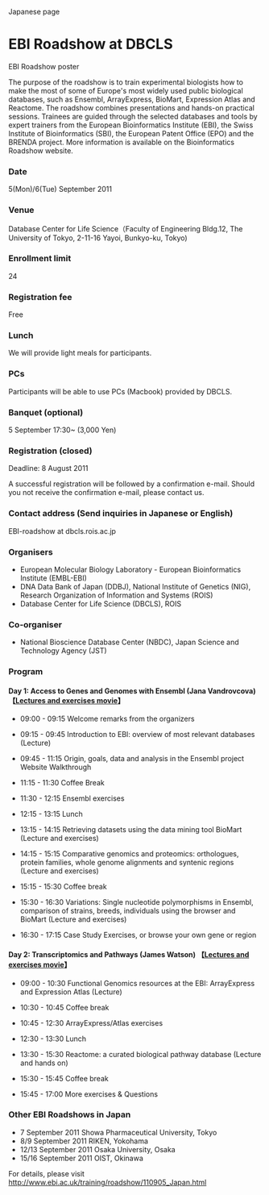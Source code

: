 
Japanese page

# EBI Roadshow at DBCLS
EBI Roadshow poster

The purpose of the roadshow is to train experimental biologists how to make the most of some of Europe's most widely used public biological databases, such as Ensembl, ArrayExpress, BioMart, Expression Atlas and Reactome. The roadshow combines presentations and hands-on practical sessions. Trainees are guided through the selected databases and tools by expert trainers from the European Bioinformatics Institute (EBI), the Swiss Institute of Bioinformatics (SBI), the European Patent Office (EPO) and the BRENDA project. More information is available on the Bioinformatics Roadshow website.

### Date
5(Mon)/6(Tue) September 2011 
### Venue
Database Center for Life Science（Faculty of Engineering Bldg.12, The University of Tokyo, 2-11-16 Yayoi, Bunkyo-ku, Tokyo)
### Enrollment limit
24
### Registration fee
Free
### Lunch
We will provide light meals for participants.
### PCs
Participants will be able to use PCs (Macbook) provided by DBCLS.
### Banquet (optional)
5 September 17:30~ (3,000 Yen)
### Registration (closed)
Deadline: 8 August 2011 

A successful registration will be followed by a confirmation e-mail. Should you not receive the confirmation e-mail, please contact us.
### Contact address (Send inquiries in Japanese or English)
EBI-roadshow at dbcls.rois.ac.jp
### Organisers
- European Molecular Biology Laboratory - European Bioinformatics Institute (EMBL-EBI) 
- DNA Data Bank of Japan (DDBJ), National Institute of Genetics (NIG), Research Organization of Information and Systems (ROIS) 
- Database Center for Life Science (DBCLS), ROIS
### Co-organiser
- National Bioscience Database Center (NBDC), Japan Science and Technology Agency (JST)

### Program
#### Day 1: Access to Genes and Genomes with Ensembl (Jana Vandrovcova) 【[Lectures and exercises movie](http://togotv.dbcls.jp/20110905.html#p01)】
- 09:00 - 09:15 Welcome remarks from the organizers 
- 09:15 - 09:45 Introduction to EBI: overview of most relevant databases (Lecture) 
- 09:45 - 11:15 Origin, goals, data and analysis in the Ensembl project Website Walkthrough 
- 11:15 - 11:30 Coffee Break 
- 11:30 - 12:15 Ensembl exercises 

- 12:15 - 13:15 Lunch 

- 13:15 - 14:15 Retrieving datasets using the data mining tool BioMart (Lecture and exercises) 
- 14:15 - 15:15 Comparative genomics and proteomics: orthologues, protein families, whole genome alignments and syntenic regions (Lecture and exercises) 
- 15:15 - 15:30 Coffee break 
- 15:30 - 16:30 Variations: Single nucleotide polymorphisms in Ensembl, comparison of strains, breeds, individuals using the browser and BioMart (Lecture and exercises) 
- 16:30 - 17:15 Case Study Exercises, or browse your own gene or region
#### Day 2: Transcriptomics and Pathways (James Watson) 【[Lectures and exercises movie](http://togotv.dbcls.jp/20110906.html#p01)】
- 09:00 - 10:30 Functional Genomics resources at the EBI: ArrayExpress and Expression Atlas (Lecture) 
- 10:30 - 10:45 Coffee break 
- 10:45 - 12:30 ArrayExpress/Atlas exercises 

- 12:30 - 13:30 Lunch 

- 13:30 - 15:30 Reactome: a curated biological pathway database (Lecture and hands on) 
- 15:30 - 15:45 Coffee break 
- 15:45 - 17:00 More exercises & Questions 

### Other EBI Roadshows in Japan
- 7 September 2011 Showa Pharmaceutical University, Tokyo 
- 8/9 September 2011 RIKEN, Yokohama 
- 12/13 September 2011 Osaka University, Osaka 
- 15/16 September 2011 OIST, Okinawa

For details, please visit http://www.ebi.ac.uk/training/roadshow/110905_Japan.html

